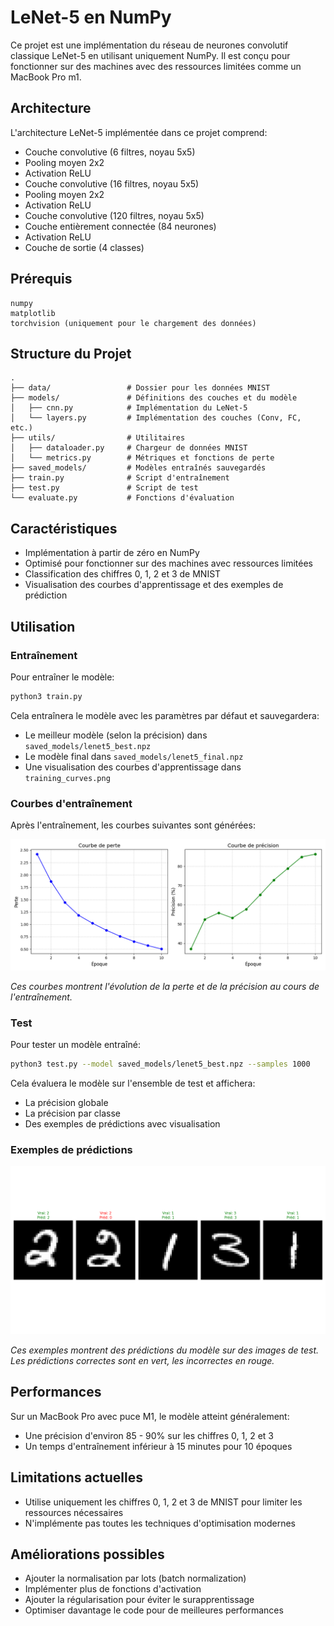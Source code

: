 # LeNet-5 en NumPy

Ce projet est une implémentation du réseau de neurones convolutif classique LeNet-5 en utilisant uniquement NumPy. Il est conçu pour fonctionner sur des machines avec des ressources limitées comme un MacBook Pro m1. 

## Architecture

L'architecture LeNet-5 implémentée dans ce projet comprend:

- Couche convolutive (6 filtres, noyau 5x5)
- Pooling moyen 2x2
- Activation ReLU
- Couche convolutive (16 filtres, noyau 5x5)
- Pooling moyen 2x2
- Activation ReLU
- Couche convolutive (120 filtres, noyau 5x5)
- Couche entièrement connectée (84 neurones)
- Activation ReLU
- Couche de sortie (4 classes)

## Prérequis

```
numpy
matplotlib
torchvision (uniquement pour le chargement des données)
```

## Structure du Projet

```
.
├── data/                 # Dossier pour les données MNIST
├── models/               # Définitions des couches et du modèle
│   ├── cnn.py            # Implémentation du LeNet-5
│   └── layers.py         # Implémentation des couches (Conv, FC, etc.)
├── utils/                # Utilitaires
│   ├── dataloader.py     # Chargeur de données MNIST
│   └── metrics.py        # Métriques et fonctions de perte
├── saved_models/         # Modèles entraînés sauvegardés
├── train.py              # Script d'entraînement
├── test.py               # Script de test
└── evaluate.py           # Fonctions d'évaluation
```

## Caractéristiques

- Implémentation à partir de zéro en NumPy
- Optimisé pour fonctionner sur des machines avec ressources limitées
- Classification des chiffres 0, 1, 2 et 3 de MNIST
- Visualisation des courbes d'apprentissage et des exemples de prédiction

## Utilisation

### Entraînement

Pour entraîner le modèle:

```bash
python3 train.py
```

Cela entraînera le modèle avec les paramètres par défaut et sauvegardera:
- Le meilleur modèle (selon la précision) dans `saved_models/lenet5_best.npz`
- Le modèle final dans `saved_models/lenet5_final.npz`
- Une visualisation des courbes d'apprentissage dans `training_curves.png`

### Courbes d'entraînement

Après l'entraînement, les courbes suivantes sont générées:

![Courbes d'entraînement](training_curves.png)

*Ces courbes montrent l'évolution de la perte et de la précision au cours de l'entraînement.*

### Test

Pour tester un modèle entraîné:

```bash
python3 test.py --model saved_models/lenet5_best.npz --samples 1000
```

Cela évaluera le modèle sur l'ensemble de test et affichera:
- La précision globale
- La précision par classe
- Des exemples de prédictions avec visualisation

### Exemples de prédictions

![Exemples de prédictions](test_examples.png)

*Ces exemples montrent des prédictions du modèle sur des images de test. Les prédictions correctes sont en vert, les incorrectes en rouge.*

## Performances

Sur un MacBook Pro avec puce M1, le modèle atteint généralement:
- Une précision d'environ 85 - 90% sur les chiffres 0, 1, 2 et 3
- Un temps d'entraînement inférieur à 15 minutes pour 10 époques

## Limitations actuelles

- Utilise uniquement les chiffres 0, 1, 2 et 3 de MNIST pour limiter les ressources nécessaires
- N'implémente pas toutes les techniques d'optimisation modernes

## Améliorations possibles

- Ajouter la normalisation par lots (batch normalization)
- Implémenter plus de fonctions d'activation
- Ajouter la régularisation pour éviter le surapprentissage
- Optimiser davantage le code pour de meilleures performances
